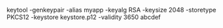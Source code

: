 keytool -genkeypair -alias myapp -keyalg RSA -keysize 2048 -storetype PKCS12 -keystore keystore.p12 -validity 3650
abcdef